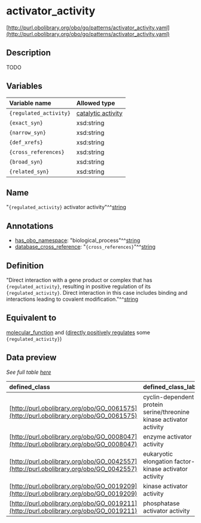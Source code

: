 # activator_activity

[http://purl.obolibrary.org/obo/go/patterns/activator_activity.yaml](http://purl.obolibrary.org/obo/go/patterns/activator_activity.yaml)

## Description

TODO




## Variables

| Variable name | Allowed type |
|:--------------|:-------------|
| `{regulated_activity}` | [catalytic activity](http://purl.obolibrary.org/obo/GO_0003824) |
| `{exact_syn}` | xsd:string |
| `{narrow_syn}` | xsd:string |
| `{def_xrefs}` | xsd:string |
| `{cross_references}` | xsd:string |
| `{broad_syn}` | xsd:string |
| `{related_syn}` | xsd:string |

## Name

"`{regulated_activity}` activator activity"^^[string](http://www.w3.org/2001/XMLSchema#string)

## Annotations

- [has_obo_namespace](http://www.geneontology.org/formats/oboInOwl#hasOBONamespace): "biological_process"^^[string](http://www.w3.org/2001/XMLSchema#string)
- [database_cross_reference](http://www.geneontology.org/formats/oboInOwl#hasDbXref): "`{cross_references}`"^^[string](http://www.w3.org/2001/XMLSchema#string)

## Definition

"Direct interaction with a gene product or complex that has `{regulated_activity}`, resulting in positive regulation of its `{regulated_activity}`. Direct interaction in this case includes binding and interactions leading to covalent modification."^^[string](http://www.w3.org/2001/XMLSchema#string)

## Equivalent to

[molecular_function](http://purl.obolibrary.org/obo/GO_0003674)  and ([directly positively regulates](http://purl.obolibrary.org/obo/RO_0002629) some `{regulated_activity}`)







## Data preview

*See full table [here](https://github.com/geneontology/go-ontology/tree/master/src/design_patterns/activator_activity.tsv)*

| defined_class | defined_class_label | regulated_activity | regulated_activity_label |
|:--|:--|:--|:--|
| [http://purl.obolibrary.org/obo/GO_0061575](http://purl.obolibrary.org/obo/GO_0061575) | cyclin-dependent protein serine/threonine kinase activator activity | [http://purl.obolibrary.org/obo/GO_0004693](http://purl.obolibrary.org/obo/GO_0004693) | cyclin-dependent protein serine/threonine kinase activity |
| [http://purl.obolibrary.org/obo/GO_0008047](http://purl.obolibrary.org/obo/GO_0008047) | enzyme activator activity | [http://purl.obolibrary.org/obo/GO_0003824](http://purl.obolibrary.org/obo/GO_0003824) | catalytic activity |
| [http://purl.obolibrary.org/obo/GO_0042557](http://purl.obolibrary.org/obo/GO_0042557) | eukaryotic elongation factor-2 kinase activator activity | [http://purl.obolibrary.org/obo/GO_0004686](http://purl.obolibrary.org/obo/GO_0004686) | elongation factor-2 kinase activity |
| [http://purl.obolibrary.org/obo/GO_0019209](http://purl.obolibrary.org/obo/GO_0019209) | kinase activator activity | [http://purl.obolibrary.org/obo/GO_0016301](http://purl.obolibrary.org/obo/GO_0016301) | kinase activity |
| [http://purl.obolibrary.org/obo/GO_0019211](http://purl.obolibrary.org/obo/GO_0019211) | phosphatase activator activity | [http://purl.obolibrary.org/obo/GO_0016791](http://purl.obolibrary.org/obo/GO_0016791) | phosphatase activity |

